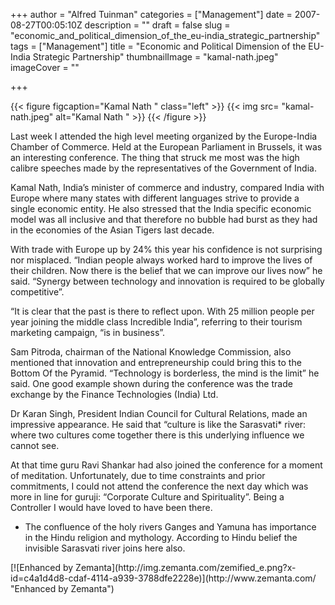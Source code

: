 +++
author = "Alfred Tuinman"
categories = ["Management"]
date = 2007-08-27T00:05:10Z
description = ""
draft = false
slug = "economic_and_political_dimension_of_the_eu-india_strategic_partnership"
tags = ["Management"]
title = "Economic and Political Dimension of the EU-India Strategic Partnership"
thumbnailImage = "kamal-nath.jpeg"
imageCover = ""

+++

{{< figure figcaption="Kamal Nath " class="left" >}}
	{{< img src= "kamal-nath.jpeg"  alt="Kamal Nath " >}}
{{< /figure >}}

Last week I attended the high level meeting organized by the Europe-India Chamber of Commerce. Held at the European Parliament in Brussels, it was an interesting conference. The thing that struck me most was the high calibre speeches made by the representatives of the Government of India.

Kamal Nath, India’s minister of commerce and industry, compared India with Europe where many states with different languages strive to provide a single economic entity. He also stressed that the India specific economic model was all inclusive and that therefore no bubble had burst as they had in the economies of the Asian Tigers last decade.

With trade with Europe up by 24% this year his confidence is not surprising nor misplaced. “Indian people always worked hard to improve the lives of their children. Now there is the belief that we can improve our lives now” he said. “Synergy between technology and innovation is required to be globally competitive”.

“It is clear that the past is there to reflect upon. With 25 million people per year joining the middle class Incredible India”, referring to their tourism marketing campaign, “is in business”.

Sam Pitroda, chairman of the National Knowledge Commission, also mentioned that innovation and entrepreneurship could bring this to the Bottom Of the Pyramid. “Technology is borderless, the mind is the limit” he said. One good example shown during the conference was the trade exchange by the Finance Technologies (India) Ltd.

Dr Karan Singh, President Indian Council for Cultural Relations, made an impressive appearance. He said that “culture is like the Sarasvati* river: where two cultures come together there is this underlying influence we cannot see.

At that time guru Ravi Shankar had also joined the conference for a moment of meditation. Unfortunately, due to time constraints and prior commitments, I could not attend the conference the next day which was more in line for guruji: “Corporate Culture and Spirituality”. Being a Controller I would have loved to have been there.

* The confluence of the holy rivers Ganges and Yamuna has importance in the Hindu religion and mythology. According to Hindu belief the invisible Sarasvati river joins here also.

<div class="zemanta-pixie" style="margin-top: 10px; height: 15px;">[![Enhanced by Zemanta](http://img.zemanta.com/zemified_e.png?x-id=c4a1d4d8-cdaf-4114-a939-3788dfe2228e)](http://www.zemanta.com/ "Enhanced by Zemanta")<span class="zem-script more-related pretty-attribution"><script defer="defer" src="http://static.zemanta.com/readside/loader.js" type="text/javascript"></script></span></div>

